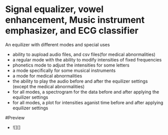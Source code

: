 # Signal equalizer, vowel enhancement, Music instrument emphasizer, and ECG classifier
An equilizer with different modes and special uses
- ability to aupload audio files, and csv files(for medical abnormalities)
- a regular mode with the ability to modify intensities of fixed frequencies
- phonetics mode to adjust the intensities for some letters
- a mode specifically for some musical instruments
- a mode for medical abnormalities
- the ability to play the audio before and after the equilizer settings (except the medical abnormalities)
- for all modes, a spectrogram for the data before and after applying the equilizer settings
- for all modes, a plot for intensities aganist time before and after applying equilizer settings

#Preview
- ![][]
